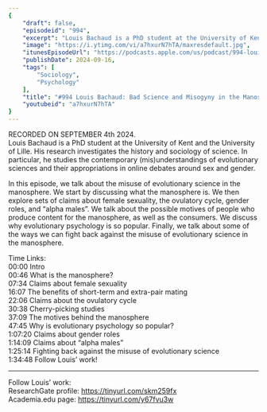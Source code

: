```yaml
---
{
	"draft": false,
	"episodeid": "994",
	"excerpt": "Louis Bachaud is a PhD student at the University of Kent and the University of Lille. His research investigates the history and sociology of science. In particular, he studies the contemporary (mis)understandings of evolutionary sciences and their appropriations in online debates around sex and gender.",
	"image": "https://i.ytimg.com/vi/a7hxurN7hTA/maxresdefault.jpg",
	"itunesEpisodeUrl": "https://podcasts.apple.com/us/podcast/994-louis-bachaud-bad-science-and-misogyny-in/id1451347236?i=1000669733782&uo=4",
	"publishDate": 2024-09-16,
	"tags": [
		"Sociology",
		"Psychology"
	],
	"title": "#994 Louis Bachaud: Bad Science and Misogyny in the Manosphere",
	"youtubeid": "a7hxurN7hTA"
}
---
```

RECORDED ON SEPTEMBER 4th 2024.  
Louis Bachaud is a PhD student at the University of Kent and the University of Lille. His research investigates the history and sociology of science. In particular, he studies the contemporary (mis)understandings of evolutionary sciences and their appropriations in online debates around sex and gender.

In this episode, we talk about the misuse of evolutionary science in the manosphere. We start by discussing what the manosphere is. We then explore sets of claims about female sexuality, the ovulatory cycle, gender roles, and “alpha males”. We talk about the possible motives of people who produce content for the manosphere, as well as the consumers. We discuss why evolutionary psychology is so popular. Finally, we talk about some of the ways we can fight back against the misuse of evolutionary science in the manosphere.

Time Links:  
<time>00:00</time> Intro  
<time>00:46</time> What is the manosphere?  
<time>07:34</time> Claims about female sexuality  
<time>16:07</time> The benefits of short-term and extra-pair mating  
<time>22:06</time> Claims about the ovulatory cycle  
<time>30:38</time> Cherry-picking studies  
<time>37:09</time> The motives behind the manosphere  
<time>47:45</time> Why is evolutionary psychology so popular?  
<time>1:07:20</time> Claims about gender roles  
<time>1:14:09</time> Claims about “alpha males”  
<time>1:25:14</time> Fighting back against the misuse of evolutionary science  
<time>1:34:48</time> Follow Louis’ work!

---

Follow Louis’ work:  
ResearchGate profile: https://tinyurl.com/skm259fx  
Academia.edu page: https://tinyurl.com/y67fvu3w
